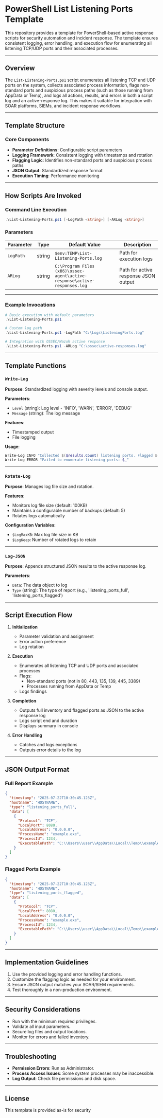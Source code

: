 # PowerShell List Listening Ports Template

This repository provides a template for PowerShell-based active response scripts for security automation and incident response. The template ensures consistent logging, error handling, and execution flow for enumerating all listening TCP/UDP ports and their associated processes.

---

## Overview

The `List-Listening-Ports.ps1` script enumerates all listening TCP and UDP ports on the system, collects associated process information, flags non-standard ports and suspicious process paths (such as those running from AppData or Temp), and logs all actions, results, and errors in both a script log and an active-response log. This makes it suitable for integration with SOAR platforms, SIEMs, and incident response workflows.

---

## Template Structure

### Core Components

- **Parameter Definitions**: Configurable script parameters
- **Logging Framework**: Consistent logging with timestamps and rotation
- **Flagging Logic**: Identifies non-standard ports and suspicious process paths
- **JSON Output**: Standardized response format
- **Execution Timing**: Performance monitoring

---

## How Scripts Are Invoked

### Command Line Execution

```powershell
.\List-Listening-Ports.ps1 [-LogPath <string>] [-ARLog <string>]
```

### Parameters

| Parameter | Type   | Default Value                                                    | Description                                  |
|-----------|--------|------------------------------------------------------------------|----------------------------------------------|
| `LogPath` | string | `$env:TEMP\List-Listening-Ports.log`                             | Path for execution logs                      |
| `ARLog`   | string | `C:\Program Files (x86)\ossec-agent\active-response\active-responses.log` | Path for active response JSON output         |

---

### Example Invocations

```powershell
# Basic execution with default parameters
.\List-Listening-Ports.ps1

# Custom log path
.\List-Listening-Ports.ps1 -LogPath "C:\Logs\ListeningPorts.log"

# Integration with OSSEC/Wazuh active response
.\List-Listening-Ports.ps1 -ARLog "C:\ossec\active-responses.log"
```

---

## Template Functions

### `Write-Log`
**Purpose**: Standardized logging with severity levels and console output.

**Parameters**:
- `Level` (string): Log level - 'INFO', 'WARN', 'ERROR', 'DEBUG'
- `Message` (string): The log message

**Features**:
- Timestamped output
- File logging

**Usage**:
```powershell
Write-Log INFO "Collected $($results.Count) listening ports. Flagged $($flagged.Count)."
Write-Log ERROR "Failed to enumerate listening ports: $_"
```

---

### `Rotate-Log`
**Purpose**: Manages log file size and rotation.

**Features**:
- Monitors log file size (default: 100KB)
- Maintains a configurable number of backups (default: 5)
- Rotates logs automatically

**Configuration Variables**:
- `$LogMaxKB`: Max log file size in KB
- `$LogKeep`: Number of rotated logs to retain

---

### `Log-JSON`
**Purpose**: Appends structured JSON results to the active response log.

**Parameters**:
- `Data`: The data object to log
- `Type` (string): The type of report (e.g., 'listening_ports_full', 'listening_ports_flagged')

---

## Script Execution Flow

1. **Initialization**
   - Parameter validation and assignment
   - Error action preference
   - Log rotation

2. **Execution**
   - Enumerates all listening TCP and UDP ports and associated processes
   - Flags:
     - Non-standard ports (not in 80, 443, 135, 139, 445, 3389)
     - Processes running from AppData or Temp
   - Logs findings

3. **Completion**
   - Outputs full inventory and flagged ports as JSON to the active response log
   - Logs script end and duration
   - Displays summary in console

4. **Error Handling**
   - Catches and logs exceptions
   - Outputs error details to the log

---

## JSON Output Format

### Full Report Example

```json
{
  "timestamp": "2025-07-22T10:30:45.123Z",
  "hostname": "HOSTNAME",
  "type": "listening_ports_full",
  "data": [
    {
      "Protocol": "TCP",
      "LocalPort": 8080,
      "LocalAddress": "0.0.0.0",
      "ProcessName": "example.exe",
      "ProcessId": 1234,
      "ExecutablePath": "C:\\Users\\user\\AppData\\Local\\Temp\\example.exe"
    }
  ]
}
```

### Flagged Ports Example

```json
{
  "timestamp": "2025-07-22T10:30:45.123Z",
  "hostname": "HOSTNAME",
  "type": "listening_ports_flagged",
  "data": [
    {
      "Protocol": "TCP",
      "LocalPort": 8080,
      "LocalAddress": "0.0.0.0",
      "ProcessName": "example.exe",
      "ProcessId": 1234,
      "ExecutablePath": "C:\\Users\\user\\AppData\\Local\\Temp\\example.exe"
    }
  ]
}
```

---

## Implementation Guidelines

1. Use the provided logging and error handling functions.
2. Customize the flagging logic as needed for your environment.
3. Ensure JSON output matches your SOAR/SIEM requirements.
4. Test thoroughly in a non-production environment.

---

## Security Considerations

- Run with the minimum required privileges.
- Validate all input parameters.
- Secure log files and output locations.
- Monitor for errors and failed inventory.

---

## Troubleshooting

- **Permission Errors**: Run as Administrator.
- **Process Access Issues**: Some system processes may be inaccessible.
- **Log Output**: Check file permissions and disk space.

---

## License

This template is provided as-is for security
